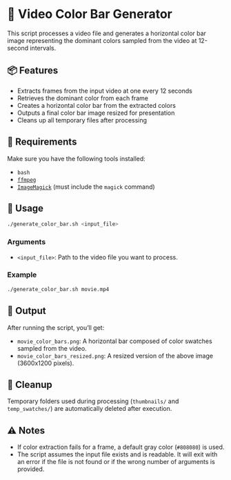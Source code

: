 # 🎨 Video Color Bar Generator

This script processes a video file and generates a horizontal color bar image representing the dominant colors sampled from the video at 12-second intervals.

## 📦 Features

- Extracts frames from the input video at one every 12 seconds
- Retrieves the dominant color from each frame
- Creates a horizontal color bar from the extracted colors
- Outputs a final color bar image resized for presentation
- Cleans up all temporary files after processing

## 🧰 Requirements

Make sure you have the following tools installed:

- `bash`
- [`ffmpeg`](https://ffmpeg.org/)
- [`ImageMagick`](https://imagemagick.org/) (must include the `magick` command)

## 🚀 Usage

```bash
./generate_color_bar.sh <input_file>
```

### Arguments

- `<input_file>`: Path to the video file you want to process.

### Example

```bash
./generate_color_bar.sh movie.mp4
```

## 📁 Output

After running the script, you’ll get:

- `movie_color_bars.png`: A horizontal bar composed of color swatches sampled from the video.
- `movie_color_bars_resized.png`: A resized version of the above image (3600x1200 pixels).

## 🧹 Cleanup

Temporary folders used during processing (`thumbnails/` and `temp_swatches/`) are automatically deleted after execution.

## ⚠️ Notes

- If color extraction fails for a frame, a default gray color (`#808080`) is used.
- The script assumes the input file exists and is readable. It will exit with an error if the file is not found or if the wrong number of arguments is provided.

